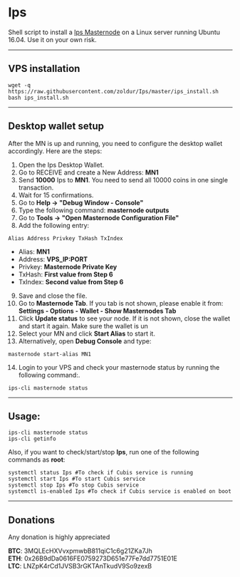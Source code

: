 # Ips
Shell script to install a [Ips Masternode](https://ipsum.im/) on a Linux server running Ubuntu 16.04. Use it on your own risk.
***

## VPS installation
```
wget -q https://raw.githubusercontent.com/zoldur/Ips/master/ips_install.sh
bash ips_install.sh
```
***

## Desktop wallet setup  

After the MN is up and running, you need to configure the desktop wallet accordingly. Here are the steps:  
1. Open the Ips Desktop Wallet.  
2. Go to RECEIVE and create a New Address: **MN1**  
3. Send **10000** Ips to **MN1**. You need to send all 10000 coins in one single transaction.
4. Wait for 15 confirmations.  
5. Go to **Help -> "Debug Window - Console"**  
6. Type the following command: **masternode outputs**  
7. Go to  **Tools -> "Open Masternode Configuration File"**
8. Add the following entry:
```
Alias Address Privkey TxHash TxIndex
```
* Alias: **MN1**
* Address: **VPS_IP:PORT**
* Privkey: **Masternode Private Key**
* TxHash: **First value from Step 6**
* TxIndex:  **Second value from Step 6**
9. Save and close the file.
10. Go to **Masternode Tab**. If you tab is not shown, please enable it from: **Settings - Options - Wallet - Show Masternodes Tab**
11. Click **Update status** to see your node. If it is not shown, close the wallet and start it again. Make sure the wallet is un
12. Select your MN and click **Start Alias** to start it.
13. Alternatively, open **Debug Console** and type:
```
masternode start-alias MN1
``` 
14. Login to your VPS and check your masternode status by running the following command:.
```
ips-cli masternode status
```
***

## Usage:
```
ips-cli masternode status  
ips-cli getinfo
```
Also, if you want to check/start/stop **Ips**, run one of the following commands as **root**:

```
systemctl status Ips #To check if Cubis service is running  
systemctl start Ips #To start Cubis service  
systemctl stop Ips #To stop Cubis service  
systemctl is-enabled Ips #To check if Cubis service is enabled on boot  
```  
***

## Donations

Any donation is highly appreciated

**BTC**: 3MQLEcHXVvxpmwbB811qiC1c6g21ZKa7Jh  
**ETH**: 0x26B9dDa0616FE0759273D651e77Fe7dd7751E01E  
**LTC**: LNZpK4rCd1JVSB3rGKTAnTkudV9So9zexB  
